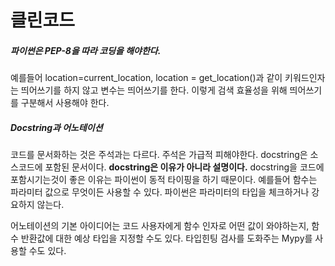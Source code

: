 # 클린코드

##### 파이썬은 PEP-8을 따라 코딩을 해야한다. 

예를들어 location=current_location, location = get_location()과 같이 키워드인자는 띄어쓰기를 하지 않고 변수는 띄어쓰기를 한다. 이렇게 검색 효율성을 위해 띄어쓰기를 구분해서 사용해야 한다.

##### Docstring과 어노테이션

코드를 문서화하는 것은 주석과는 다르다. 주석은 가급적 피해야한다. docstring은 소스코드에 포함된 문서이다. **docstring은 이유가 아니라 설명이다.** docstring을 코드에 포함시기는것이 좋은 이유는 파이썬이 동적 타이핑을 하기 때문이다. 예를들어 함수는 파라미터 값으로 무엇이든 사용할 수 있다. 파이썬은 파라미터의 타입을 체크하거나 강요하지 않는다. 

어노테이션의 기본 아이디어는 코드 사용자에게 함수 인자로 어떤 값이 와야하는지,  함수 반환값에 대한 예상 타입을 지정할 수도 있다. 타입힌팅 검사를 도화주는 Mypy를 사용할 수도 있다.





